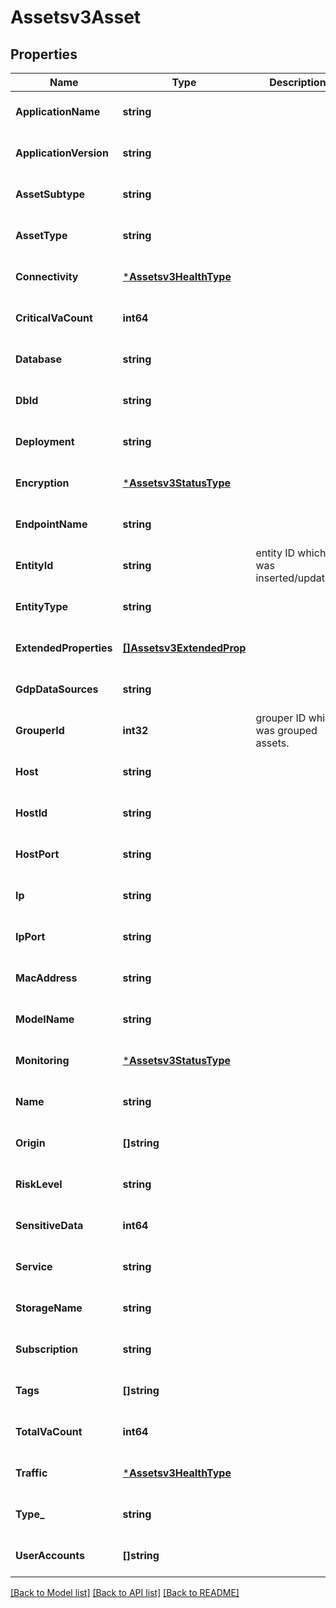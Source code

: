 # Assetsv3Asset

## Properties
Name | Type | Description | Notes
------------ | ------------- | ------------- | -------------
**ApplicationName** | **string** |  | [optional] [default to null]
**ApplicationVersion** | **string** |  | [optional] [default to null]
**AssetSubtype** | **string** |  | [optional] [default to null]
**AssetType** | **string** |  | [optional] [default to null]
**Connectivity** | [***Assetsv3HealthType**](assetsv3HealthType.md) |  | [optional] [default to null]
**CriticalVaCount** | **int64** |  | [optional] [default to null]
**Database** | **string** |  | [optional] [default to null]
**DbId** | **string** |  | [optional] [default to null]
**Deployment** | **string** |  | [optional] [default to null]
**Encryption** | [***Assetsv3StatusType**](assetsv3StatusType.md) |  | [optional] [default to null]
**EndpointName** | **string** |  | [optional] [default to null]
**EntityId** | **string** | entity ID which was inserted/updated. | [optional] [default to null]
**EntityType** | **string** |  | [optional] [default to null]
**ExtendedProperties** | [**[]Assetsv3ExtendedProp**](assetsv3ExtendedProp.md) |  | [optional] [default to null]
**GdpDataSources** | **string** |  | [optional] [default to null]
**GrouperId** | **int32** | grouper ID which was grouped assets. | [optional] [default to null]
**Host** | **string** |  | [optional] [default to null]
**HostId** | **string** |  | [optional] [default to null]
**HostPort** | **string** |  | [optional] [default to null]
**Ip** | **string** |  | [optional] [default to null]
**IpPort** | **string** |  | [optional] [default to null]
**MacAddress** | **string** |  | [optional] [default to null]
**ModelName** | **string** |  | [optional] [default to null]
**Monitoring** | [***Assetsv3StatusType**](assetsv3StatusType.md) |  | [optional] [default to null]
**Name** | **string** |  | [optional] [default to null]
**Origin** | **[]string** |  | [optional] [default to null]
**RiskLevel** | **string** |  | [optional] [default to null]
**SensitiveData** | **int64** |  | [optional] [default to null]
**Service** | **string** |  | [optional] [default to null]
**StorageName** | **string** |  | [optional] [default to null]
**Subscription** | **string** |  | [optional] [default to null]
**Tags** | **[]string** |  | [optional] [default to null]
**TotalVaCount** | **int64** |  | [optional] [default to null]
**Traffic** | [***Assetsv3HealthType**](assetsv3HealthType.md) |  | [optional] [default to null]
**Type_** | **string** |  | [optional] [default to null]
**UserAccounts** | **[]string** |  | [optional] [default to null]

[[Back to Model list]](../README.md#documentation-for-models) [[Back to API list]](../README.md#documentation-for-api-endpoints) [[Back to README]](../README.md)

